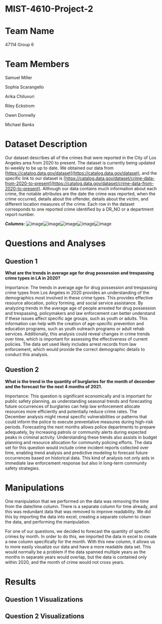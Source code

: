 # MIST-4610-Project-2

# Team Name
47114 Group 6
# Team Members
Samuel Miller

Sophia Scarangello 

Arika Chiluvuri

Riley Eckstrom

Owen Donnelly

Michael Banks

# Dataset Description
Our dataset describes all of the crimes that were reported in the City of Los Angeles area from 2020 to present. The dataset is currently being updated bi-weekly to be up to date. We obtained our data from [https://catalog.data.gov/dataset](https://catalog.data.gov/dataset), and the specific link to our dataset is [https://catalog.data.gov/dataset/crime-data-from-2020-to-present](https://catalog.data.gov/dataset/crime-data-from-2020-to-present). Although our data contains much information about each crime, the notable attributes are the date the crime was reported, when the crime occurred, details about the offender, details about the victim, and different location measures of the crime. Each row in the dataset corresponds to one reported crime identified by a DR_NO or a department report number.

***Columns:***
![image](https://github.com/SamuelMiller2/MIST-4610-Project-2/assets/150087690/335ae081-1c7d-4761-9e1f-74eeadb6c52b)![image](https://github.com/SamuelMiller2/MIST-4610-Project-2/assets/150087690/4e5590b6-9d19-46ef-8c82-dce3e0684895)![image](https://github.com/SamuelMiller2/MIST-4610-Project-2/assets/150087690/3e2fdd75-d043-4656-bbe4-f1e0e7401582)![image](https://github.com/SamuelMiller2/MIST-4610-Project-2/assets/150087690/0bf8bad5-d3e9-49a8-8bd3-d2844b5b1820)![image](https://github.com/SamuelMiller2/MIST-4610-Project-2/assets/150087690/165a5037-260f-4e51-bed9-39f47342fdb0)

# Questions and Analyses
## Question 1
**What are the trends in average age for drug possession and trespassing crime types in LA in 2020?**

Importance: The trends in average age for drug possession and trespassing crime types from Los Angeles in 2020 provides an understanding of the demographics most involved in these crime types. This provides effective resource allocation, policy forming, and social service assistance. By analyzing trends in the average age of people arrested for drug possession and trespassing, policymakers and law enforcement can better understand if these issues affect specific age groups, such as youth or adults. This information can help with the creation of age-specific prevention and education programs, such as youth outreach programs or adult rehab services. Additionally, this analysis could reveal changes in crime trends over time, which is important for assessing the effectiveness of current policies. The data set used likely includes arrest records from law enforcement, which would provide the correct demographic details to conduct this analysis.

## Question 2
**What is the trend in the quantity of burglaries for the month of december and the forecast for the next 4 months of 2021.**

Importance: This question is significant economically and is important for public safety planning, as understanding seasonal trends and forecasting future occurrences of burglaries can help law enforcement allocate resources more efficiently and potentially reduce crime rates. The December analysis might reveal specific vulnerabilities or patterns that could inform the police to execute preventative measures during high-risk periods. Forecasting the next months allows police departments to prepare adequately, by increasing patrols or community alerts during expected peaks in criminal activity. Understanding these trends also assists in budget planning and resource allocation for community policing efforts. The data set for this question would include crime incident reports collected over time, enabling trend analysis and predictive modeling to forecast future occurrences based on historical data. This kind of analysis not only aids in immediate law enforcement response but also in long-term community safety strategies.

# Manipulations
One manipulation that we performed on the data was removing the time from the date/time column. There is a separate column for time already, and this was redundant data that was removed to improve readability. We did this by importing the data into excel, creating a separate column to clean the data, and performing the manipulation.

For one of our questions, we decided to forecast the quantity of specific crimes by month. In order to do this, we imported the data in excel to create a new column specifically for the month. With this new column, it allows us to more easily visualize our data and have a more readable data set. This would normally be a problem if the data spanned multiple years as the months in separate years would overlap, but the data is contained only within 2020, and the month of crime would not cross years.


# Results
## Question 1 Visualizations

## Question 2 Visualizations
